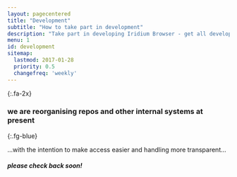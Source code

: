 ```yaml
---
layout: pagecentered
title: "Development"
subtitle: "How to take part in development"
description: "Take part in developing Iridium Browser - get all development information and learn how to develop Iridium Browser"
menu: 1
id: development
sitemap:
  lastmod: 2017-01-28
  priority: 0.5
  changefreq: 'weekly'
---
```


<span class="fa fa-user-md fa-5x fg-blue"></span>
{:.fa-2x}

### we are reorganising repos and other internal systems at present #
{:.fg-blue}
	
...with the intention to make access easier and handling more transparent...
	
##### please check back soon! #
